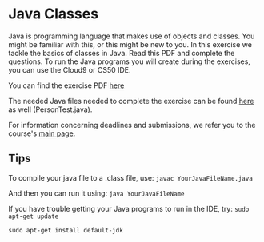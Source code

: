 # Java Classes

Java is programming language that makes use of objects and classes. You might be familiar with this, or this might be new to you. In this exercise we tackle the basics of classes in Java. 
Read this PDF and complete the questions. To run the Java programs you will create during the exercises, you can use the Cloud9 or CS50 IDE. 

You can find the exercise PDF [here](http://www.davin.50webs.com/research/1999/egs/q2.pdf)

The needed Java files needed to complete the exercise can be found [here](http://www.davin.50webs.com/research/1999/tsj4cp.html) as well (PersonTest.java). 

For information concerning deadlines and submissions, we refer you to the course's [main page](https://apps.mprog.nl/). 

## Tips
To compile your java file to a .class file, use:
`javac YourJavaFileName.java`

And then you can run it using:
`java YourJavaFileName`

If you have trouble getting your Java programs to run in the IDE, try:
`sudo apt-get update`

`sudo apt-get install default-jdk`
